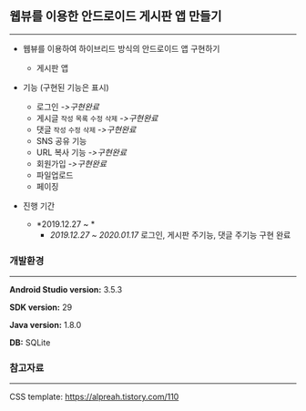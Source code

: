 ## 웹뷰를 이용한 안드로이드 게시판 앱 만들기

***

* 웹뷰를 이용하여 하이브리드 방식의 안드로이드 앱 구현하기

  * 게시판 앱

  

* 기능 (구현된 기능은 표시)

  * 로그인 *->구현완료* 
  * 게시글 `작성` `목록` `수정` `삭제`  *->구현완료* 
  * 댓글 `작성` `수정` `삭제` *->구현완료* 
  * SNS 공유 기능
  * URL 복사 기능 *->구현완료* 
  * 회원가입 *->구현완료*
  * 파일업로드
  * 페이징

  

* 진행 기간

  * *2019.12.27 ~ *
    * *2019.12.27 ~ 2020.01.17* 로그인, 게시판 주기능, 댓글 주기능 구현 완료







### 개발환경

***

**Android Studio version:** 3.5.3

**SDK version:** 29

**Java version:** 1.8.0

**DB:** SQLite







### 참고자료

***

CSS template: <https://alpreah.tistory.com/110>

